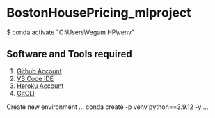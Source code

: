 # BostonHousePricing_mlproject
$ conda activate "C:\Users\Vegam HP\venv"
## Software and Tools required
1) [Github Account](https://github.com)
2) [VS Code IDE](https://code.visualstudio.com/)
3) [Heroku Account](https://herku.com/)
4) [GitCLI](https://git-scm.com/book/en/v2/Getting-Started-The-Command-Line)


Create new environment 
...
conda create -p venv python==3.9.12 -y
...
